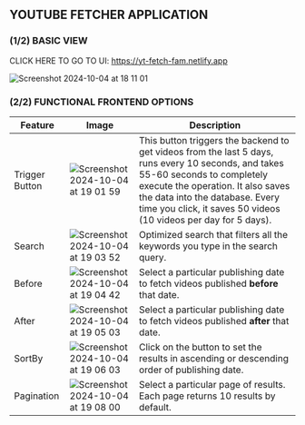 ## YOUTUBE FETCHER APPLICATION

### (1/2) BASIC VIEW 

CLICK HERE TO GO TO UI: https://yt-fetch-fam.netlify.app


![Screenshot 2024-10-04 at 18 11 01](https://github.com/user-attachments/assets/004d58cc-8eb7-40d9-84b5-bb1986591f8e)


### (2/2) FUNCTIONAL FRONTEND OPTIONS

| **Feature**      | **Image** | **Description**                                                                                                                                                                                  |
|------------------|-----------|--------------------------------------------------------------------------------------------------------------------------------------------------------------------------------------------------|
| Trigger Button   | ![Screenshot 2024-10-04 at 19 01 59](https://github.com/user-attachments/assets/6c5ff114-85b3-48a9-9410-0a418ec087fb) | This button triggers the backend to get videos from the last 5 days, runs every 10 seconds, and takes 55-60 seconds to completely execute the operation. It also saves the data into the database. Every time you click, it saves 50 videos (10 videos per day for 5 days). |
| Search           | ![Screenshot 2024-10-04 at 19 03 52](https://github.com/user-attachments/assets/42b0c114-cf05-4dd3-b502-ce5aab7a870f) | Optimized search that filters all the keywords you type in the search query.                                                                                                                      |
| Before           | ![Screenshot 2024-10-04 at 19 04 42](https://github.com/user-attachments/assets/c5858b81-00aa-453a-94db-2c6b0d514b88) | Select a particular publishing date to fetch videos published **before** that date.                                                                                                              |
| After            | ![Screenshot 2024-10-04 at 19 05 03](https://github.com/user-attachments/assets/f3fa5dd9-9da7-44e3-803a-2622a9c10c05) | Select a particular publishing date to fetch videos published **after** that date.                                                                                                               |
| SortBy           | ![Screenshot 2024-10-04 at 19 06 03](https://github.com/user-attachments/assets/0fbed62e-0a11-4cd3-afee-c3bc64f7c5cd)| Click on the button to set the results in ascending or descending order of publishing date.                                                                                                      |
| Pagination       | ![Screenshot 2024-10-04 at 19 08 00](https://github.com/user-attachments/assets/79a1a958-1d96-40fb-a97e-b485e9eeac2f)| Select a particular page of results. Each page returns 10 results by default.                                                                                                                    |





